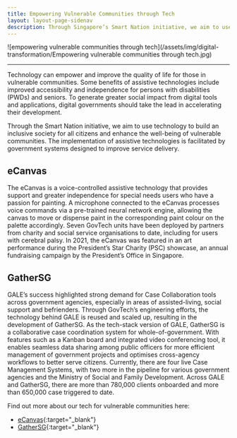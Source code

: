 ```yaml
---
title: Empowering Vulnerable Communities through Tech
layout: layout-page-sidenav
description: Through Singapore’s Smart Nation initiative, we aim to use technology to build an inclusive society for all citizens.
---
```


![empowering vulnerable communities through tech](/assets/img/digital-transformation/Empowering vulnerable communities through tech.jpg)

---
Technology can empower and improve the quality of life for those in vulnerable communities. Some benefits of assistive technologies include improved accessibility and independence for persons with disabilities (PWDs) and seniors. To generate greater social impact from digital tools and applications, digital governments should take the lead in accelerating their development.

Through the Smart Nation initiative, we aim to use technology to build an inclusive society for all citizens and enhance the well-being of vulnerable communities. The implementation of assistive technologies is facilitated by government systems designed to improve service delivery.

## eCanvas

The eCanvas is a voice-controlled assistive technology that provides support and greater independence for special needs users who have a passion for painting. A microphone connected to the eCanvas processes voice commands via a pre-trained neural network engine, allowing the canvas to move or dispense paint in the corresponding paint colour on the palette accordingly.  Seven GovTech units have been deployed by partners from charity and social service organisations to date, including for users with cerebral palsy. In 2021, the eCanvas was featured in an art performance during the President’s Star Charity (PSC) showcase, an annual fundraising campaign by the President’s Office in Singapore.

## GatherSG

GALE’s success highlighted strong demand for Case Collaboration tools across government agencies, especially in areas of assisted-living, social support and befrienders. Through GovTech’s engineering efforts, the technology behind GALE is reused and scaled up, resulting in the development of GatherSG. As the tech-stack version of GALE, GatherSG is a collaborative case coordination system for whole-of-government. With features such as a Kanban board and integrated video conferencing tool, it enables seamless data sharing among public officers for more efficient management of government projects and optimises cross-agency workflows to better serve citizens. Currently, there are four live Case Management Systems, with two more in the pipeline for various government agencies and the Ministry of Social and Family Development. Across GALE and GatherSG, there are more than 780,000 clients onboarded and more than 650,000 case triggered to date.

Find out more about our tech for vulnerable communities here:
* [eCanvas](https://www.developer.tech.gov.sg/products/categories/sensor-platforms-and-internet-of-things/ecanvas/overview.html){:target="_blank"}
* [GatherSG](https://www.developer.tech.gov.sg/products/categories/productivity-tools/gathersg/overview.html){:target="_blank"}

